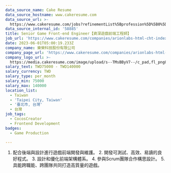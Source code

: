 ```yaml
---
data_source_name: Cake Resume
data_source_hostname: www.cakeresume.com
data_source_url: >-
  https://www.cakeresume.com/jobs?refinementList%5Bprofession%5D%5B0%5D=game-production&range%5Bsalary_range%5D%5Bmin%5D=100000
data_source_internal_id: '58885'
title: Senior Game Front-end Engineer【資深遊戲前端工程師】
job_url: 'https://www.cakeresume.com/companies/arionlabs-html-cht-index-html/jobs/bcf8ed'
date: 2023-06-01T05:00:19.233Z
company_name: 樂榮科技股份有限公司
company_page_url: 'https://www.cakeresume.com/companies/arionlabs-html-cht-index-html'
company_logo_url: >-
  https://media.cakeresume.com/image/upload/s--TMsBByV7--/c_pad,fl_png8,h_200,w_200/v1618990974/sznscywsndnsiebn2uut.png
salary_text: TWD75000 - TWD140000
salary_currency: TWD
salary_type: per_month
salary_min: 75000
salary_max: 140000
location_list:
  - Taiwan
  - 'Taipei City, Taiwan'
  - '臺北市, 台灣'
  - 台灣
job_tags:
  - CocosCreator
  - Frontend Development
badges:
  - Game Production

---
```


1. 配合後端與設計進行遊戲前端開發與維護。 2. 開發可測試、高效、易讀的良好程式。 3. 設計和優化前端架構體系。 4. 參與Scrum團隊合作構思設計。 5. 具能跨職能、跨團隊共同打造高質量的遊戲。